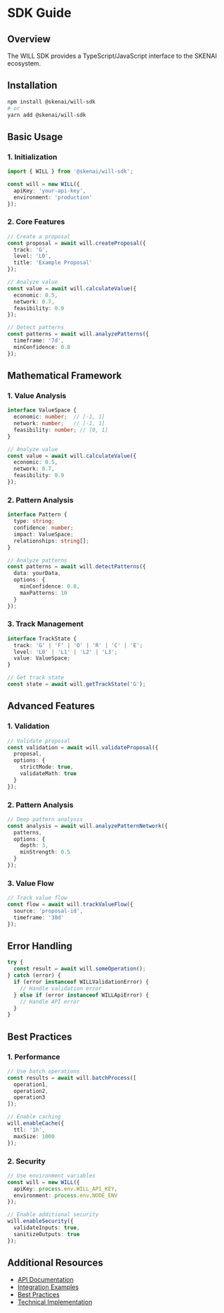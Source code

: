 # SDK Guide

## Overview
The WILL SDK provides a TypeScript/JavaScript interface to the SKENAI ecosystem.

## Installation

```bash
npm install @skenai/will-sdk
# or
yarn add @skenai/will-sdk
```

## Basic Usage

### 1. Initialization
```typescript
import { WILL } from '@skenai/will-sdk';

const will = new WILL({
  apiKey: 'your-api-key',
  environment: 'production'
});
```

### 2. Core Features
```typescript
// Create a proposal
const proposal = await will.createProposal({
  track: 'G',
  level: 'L0',
  title: 'Example Proposal'
});

// Analyze value
const value = await will.calculateValue({
  economic: 0.5,
  network: 0.7,
  feasibility: 0.9
});

// Detect patterns
const patterns = await will.analyzePatterns({
  timeframe: '7d',
  minConfidence: 0.8
});
```

## Mathematical Framework

### 1. Value Analysis
```typescript
interface ValueSpace {
  economic: number;  // [-1, 1]
  network: number;   // [-1, 1]
  feasibility: number; // [0, 1]
}

// Analyze value
const value = await will.calculateValue({
  economic: 0.5,
  network: 0.7,
  feasibility: 0.9
});
```

### 2. Pattern Analysis
```typescript
interface Pattern {
  type: string;
  confidence: number;
  impact: ValueSpace;
  relationships: string[];
}

// Analyze patterns
const patterns = await will.detectPatterns({
  data: yourData,
  options: {
    minConfidence: 0.8,
    maxPatterns: 10
  }
});
```

### 3. Track Management
```typescript
interface TrackState {
  track: 'G' | 'F' | 'O' | 'R' | 'C' | 'E';
  level: 'L0' | 'L1' | 'L2' | 'L3';
  value: ValueSpace;
}

// Get track state
const state = await will.getTrackState('G');
```

## Advanced Features

### 1. Validation
```typescript
// Validate proposal
const validation = await will.validateProposal({
  proposal,
  options: {
    strictMode: true,
    validateMath: true
  }
});
```

### 2. Pattern Analysis
```typescript
// Deep pattern analysis
const analysis = await will.analyzePatternNetwork({
  patterns,
  options: {
    depth: 3,
    minStrength: 0.5
  }
});
```

### 3. Value Flow
```typescript
// Track value flow
const flow = await will.trackValueFlow({
  source: 'proposal-id',
  timeframe: '30d'
});
```

## Error Handling

```typescript
try {
  const result = await will.someOperation();
} catch (error) {
  if (error instanceof WILLValidationError) {
    // Handle validation error
  } else if (error instanceof WILLApiError) {
    // Handle API error
  }
}
```

## Best Practices

### 1. Performance
```typescript
// Use batch operations
const results = await will.batchProcess([
  operation1,
  operation2,
  operation3
]);

// Enable caching
will.enableCache({
  ttl: '1h',
  maxSize: 1000
});
```

### 2. Security
```typescript
// Use environment variables
const will = new WILL({
  apiKey: process.env.WILL_API_KEY,
  environment: process.env.NODE_ENV
});

// Enable additional security
will.enableSecurity({
  validateInputs: true,
  sanitizeOutputs: true
});
```

## Additional Resources
- [API Documentation](API)
- [Integration Examples](Examples)
- [Best Practices](BestPractices)
- [Technical Implementation](Technical-Implementation)
